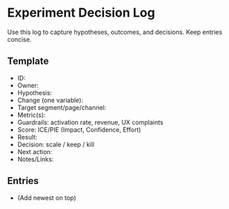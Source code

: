 # Experiment Decision Log

Use this log to capture hypotheses, outcomes, and decisions. Keep entries concise.

## Template
- ID:
- Owner:
- Hypothesis:
- Change (one variable):
- Target segment/page/channel:
- Metric(s):
- Guardrails: activation rate, revenue, UX complaints
- Score: ICE/PIE (Impact, Confidence, Effort)
- Result:
- Decision: scale / keep / kill
- Next action:
- Notes/Links:

## Entries
- (Add newest on top)











